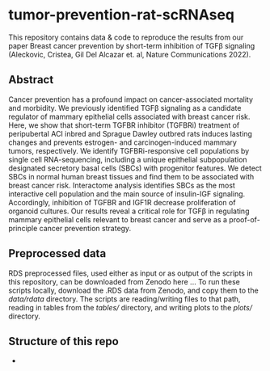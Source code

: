 # tumor-prevention-rat-scRNAseq
This repository contains data & code to reproduce the results from our paper Breast cancer prevention by short-term inhibition of TGFβ signaling (Aleckovic, Cristea, Gil Del Alcazar et. al, Nature Communications 2022).

## Abstract
Cancer prevention has a profound impact on cancer-associated mortality and morbidity. We previously identified TGFβ signaling as a candidate regulator of mammary epithelial cells associated with breast cancer risk. Here, we show that short-term TGFBR inhibitor (TGFBRi) treatment of peripubertal ACI inbred and Sprague Dawley outbred rats induces lasting changes and prevents estrogen- and carcinogen-induced mammary tumors, respectively. We identify TGFBRi-responsive cell populations by single cell RNA-sequencing, including a unique epithelial subpopulation designated secretory basal cells (SBCs) with progenitor features. We detect SBCs in normal human breast tissues and find them to be associated with breast cancer risk. Interactome analysis identifies SBCs as the most interactive cell population and the main source of insulin-IGF signaling. Accordingly, inhibition of TGFBR and IGF1R decrease proliferation of organoid cultures. Our results reveal a critical role for TGFβ in regulating mammary epithelial cells relevant to breast cancer and serve as a proof-of-principle cancer prevention strategy.

## Preprocessed data
RDS preprocessed files, used either as input or as output of the scripts in this repository, can be downloaded from Zenodo here ... To run these scripts locally, download the .RDS data from Zenodo, and copy them to the _data/rdata_ directory. The scripts are reading/writing files to that path, reading in tables from the _tables/_ directory, and writing plots to the _plots/_ directory.

## Structure of this repo
* 
